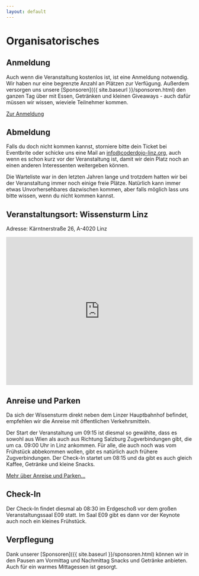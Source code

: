```yaml
---
layout: default
---
```


# Organisatorisches

## Anmeldung

Auch wenn die Veranstaltung kostenlos ist, ist eine Anmeldung notwendig. Wir haben nur eine begrenzte Anzahl an Plätzen zur Verfügung. Außerdem versorgen uns unsere [Sponsoren]({{ site.baseurl }}/sponsoren.html) den ganzen Tag über mit Essen, Getränken und kleinen Giveaways - auch dafür müssen wir wissen, wieviele Teilnehmer kommen.

<p class="text-center">
    <a class="btn btn-primary btn-lg" href="https://www.eventbrite.de/e/global-azure-bootcamp-austria-2018-tickets-41621435835"
        role="button">
        Zur Anmeldung
    </a>
</p>

## Abmeldung

Falls du doch nicht kommen kannst, storniere bitte dein Ticket bei Eventbrite oder schicke uns eine Mail an [info@coderdojo-linz.org](mailto:info@coderdojo-linz.org), auch wenn es schon kurz vor der Veranstaltung ist, damit wir dein Platz noch an einen anderen Interessenten weitergeben können. 

Die Warteliste war in den letzten Jahren lange und trotzdem hatten wir bei der Veranstaltung immer noch einige freie Plätze. Natürlich kann immer etwas Unvorhersehbares dazwischen kommen, aber falls möglich lass uns bitte wissen, wenn du nicht kommen kannst.

## Veranstaltungsort: Wissensturm Linz

Adresse: Kärntnerstraße 26, A-4020 Linz

<iframe src="https://www.google.com/maps/embed?pb=!1m18!1m12!1m3!1d2654.627600590597!2d14.286188215478958!3d48.29077984845738!2m3!1f0!2f0!3f0!3m2!1i1024!2i768!4f13.1!3m3!1m2!1s0x477397bd61b10041%3A0x3bb22d05774c1bc6!2sWissensturm+-+Volkshochschule+und+Stadtbibliothek+Linz!5e0!3m2!1sde!2sat!4v1486288106068" width="100%" height="400" frameborder="0" style="border:0" allowfullscreen></iframe>

## Anreise und Parken

Da sich der Wissensturm direkt neben dem Linzer Hauptbahnhof befindet, empfehlen wir die Anreise mit öffentlichen Verkehrsmitteln.

Der Start der Veranstaltung um 09:15 ist diesmal so gewählte, dass es sowohl aus Wien als auch aus Richtung Salzburg Zugverbindungen gibt, die um ca. 09:00 Uhr in Linz ankommen. Für alle, die auch noch was vom Frühstück abbekommen wollen, gibt es natürlich auch frühere Zugverbindungen. Der Check-In startet um 08:15 und da gibt es auch gleich Kaffee, Getränke und kleine Snacks.

[Mehr über Anreise und Parken...](http://www.linz.at/wissensturm/anreise.asp)<br/>

## Check-In

Der Check-In findet diesmal ab 08:30 im Erdgeschoß vor dem großen Veranstaltungssaal E09 statt. Im Saal E09 gibt es dann vor der Keynote auch noch ein kleines Frühstück.

## Verpflegung

Dank unserer [Sponsoren]({{ site.baseurl }}/sponsoren.html) können wir in den Pausen am Vormittag und Nachmittag Snacks und Getränke anbieten. Auch für ein warmes Mittagessen ist gesorgt.

